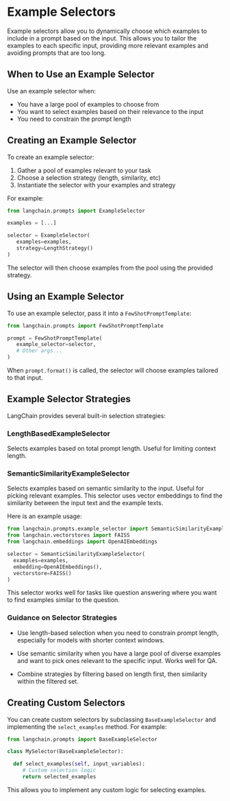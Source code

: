 

# Example Selectors

Example selectors allow you to dynamically choose which examples to include in a prompt based on the input. This allows you to tailor the examples to each specific input, providing more relevant examples and avoiding prompts that are too long.

## When to Use an Example Selector

Use an example selector when:

- You have a large pool of examples to choose from
- You want to select examples based on their relevance to the input
- You need to constrain the prompt length

## Creating an Example Selector

To create an example selector:

1. Gather a pool of examples relevant to your task
2. Choose a selection strategy (length, similarity, etc)
3. Instantiate the selector with your examples and strategy

For example:

```python
from langchain.prompts import ExampleSelector

examples = [...]

selector = ExampleSelector(
   examples=examples,
   strategy=LengthStrategy()
)
```

The selector will then choose examples from the pool using the provided strategy.

## Using an Example Selector

To use an example selector, pass it into a `FewShotPromptTemplate`:

```python
from langchain.prompts import FewShotPromptTemplate

prompt = FewShotPromptTemplate(
   example_selector=selector,   
   # Other args...
)
```

When `prompt.format()` is called, the selector will choose examples tailored to that input.

## Example Selector Strategies

LangChain provides several built-in selection strategies:

### LengthBasedExampleSelector

Selects examples based on total prompt length. Useful for limiting context length.

### SemanticSimilarityExampleSelector

Selects examples based on semantic similarity to the input. Useful for picking relevant examples. This selector uses vector embeddings to find the similarity between the input text and the example texts.

Here is an example usage:

```python
from langchain.prompts.example_selector import SemanticSimilarityExampleSelector
from langchain.vectorstores import FAISS
from langchain.embeddings import OpenAIEmbeddings

selector = SemanticSimilarityExampleSelector(
  examples=examples,
  embedding=OpenAIEmbeddings(),
  vectorstore=FAISS()
)
```

This selector works well for tasks like question answering where you want to find examples similar to the question.

### Guidance on Selector Strategies

- Use length-based selection when you need to constrain prompt length, especially for models with shorter context windows.

- Use semantic similarity when you have a large pool of diverse examples and want to pick ones relevant to the specific input. Works well for QA.

- Combine strategies by filtering based on length first, then similarity within the filtered set.

## Creating Custom Selectors

You can create custom selectors by subclassing `BaseExampleSelector` and implementing the `select_examples` method. For example:

```python
from langchain.prompts import BaseExampleSelector

class MySelector(BaseExampleSelector):

  def select_examples(self, input_variables):
     # Custom selection logic
     return selected_examples
```

This allows you to implement any custom logic for selecting examples.

